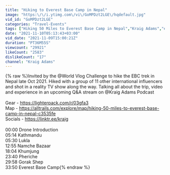 ```yaml
---
title: "Hiking to Everest Base Camp in Nepal"
image: "https:\/\/i.ytimg.com\/vi\/GoMPDzt2LGE\/hqdefault.jpg"
vid_id: "GoMPDzt2LGE"
categories: "Travel-Events"
tags: ["Hiking 50 Miles to Everest Base Camp in Nepal","Kraig Adams","everest base camp"]
date: "2021-11-10T05:13:43+03:00"
vid_date: "2021-11-09T15:00:21Z"
duration: "PT36M55S"
viewcount: "29921"
likeCount: "2583"
dislikeCount: "17"
channel: "Kraig Adams"
---
```

{% raw %}Invited by the @World Vlog Challenge to hike the EBC trek in Nepal late Oct 2021.  Hiked with a group of 11 other international influencers and shot in a reality TV show along the way.  Talking all about the trip, video and experience in an upcoming Q&amp;A stream on @Kraig Adams Podcast <br /><br />Gear - <a rel="nofollow" target="blank" href="https://lighterpack.com/r/03gfa3">https://lighterpack.com/r/03gfa3</a><br />Map - <a rel="nofollow" target="blank" href="https://alltrails.com/explore/map/hiking-50-miles-to-everest-base-camp-in-nepal-c3535fe">https://alltrails.com/explore/map/hiking-50-miles-to-everest-base-camp-in-nepal-c3535fe</a><br />Socials - <a rel="nofollow" target="blank" href="https://linktr.ee/kraig">https://linktr.ee/kraig</a><br /><br />00:00 Drone Introduction<br />05:14 Kathmandu<br />05:30 Lukla<br />12:55 Namche Bazaar<br />18:04 Khumjung<br />23:40 Pheriche<br />29:58 Gorak Shep<br />33:50 Everest Base Camp{% endraw %}
